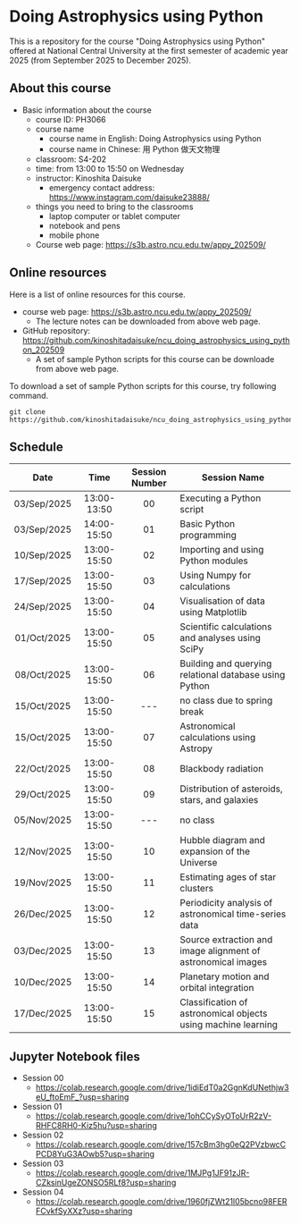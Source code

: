 # Doing Astrophysics using Python

This is a repository for the course "Doing Astrophysics using Python" offered at National Central University at the first semester of academic year 2025 (from September 2025 to December 2025).

## About this course

- Basic information about the course
  - course ID: PH3066
  - course name
    - course name in English: Doing Astrophysics using Python
    - course name in Chinese: 用 Python 做天文物理
  - classroom: S4-202
  - time: from 13:00 to 15:50 on Wednesday
  - instructor: Kinoshita Daisuke
    - emergency contact address: https://www.instagram.com/daisuke23888/
  - things you need to bring to the classrooms
    - laptop computer or tablet computer
    - notebook and pens
    - mobile phone
  - Course web page: https://s3b.astro.ncu.edu.tw/appy_202509/

## Online resources

Here is a list of online resources for this course.

- course web page: https://s3b.astro.ncu.edu.tw/appy_202509/
  - The lecture notes can be downloaded from above web page.
- GitHub repository: https://github.com/kinoshitadaisuke/ncu_doing_astrophysics_using_python_202509
  - A set of sample Python scripts for this course can be downloade from above web page.

To download a set of sample Python scripts for this course, try following command.

```shell
git clone https://github.com/kinoshitadaisuke/ncu_doing_astrophysics_using_python_202509.git
```

## Schedule

|Date|Time|Session Number|Session Name|
|:---:|:---:|:---:|---|
|03/Sep/2025|13:00-13:50|00|Executing a Python script|
|03/Sep/2025|14:00-15:50|01|Basic Python programming|
|10/Sep/2025|13:00-15:50|02|Importing and using Python modules|
|17/Sep/2025|13:00-15:50|03|Using Numpy for calculations|
|24/Sep/2025|13:00-15:50|04|Visualisation of data using Matplotlib|
|01/Oct/2025|13:00-15:50|05|Scientific calculations and analyses using SciPy|
|08/Oct/2025|13:00-15:50|06|Building and querying relational database using Python|
|15/Oct/2025|13:00-15:50|---|no class due to spring break|
|15/Oct/2025|13:00-15:50|07|Astronomical calculations using Astropy|
|22/Oct/2025|13:00-15:50|08|Blackbody radiation|
|29/Oct/2025|13:00-15:50|09|Distribution of asteroids, stars, and galaxies|
|05/Nov/2025|13:00-15:50|---|no class|
|12/Nov/2025|13:00-15:50|10|Hubble diagram and expansion of the Universe|
|19/Nov/2025|13:00-15:50|11|Estimating ages of star clusters|
|26/Dec/2025|13:00-15:50|12|Periodicity analysis of astronomical time-series data|
|03/Dec/2025|13:00-15:50|13|Source extraction and image alignment of astronomical images|
|10/Dec/2025|13:00-15:50|14|Planetary motion and orbital integration|
|17/Dec/2025|13:00-15:50|15|Classification of astronomical objects using machine learning|

## Jupyter Notebook files

- Session 00
  - https://colab.research.google.com/drive/1idiEdT0a2GgnKdUNethjw3eU_ftoEmF_?usp=sharing
- Session 01
  - https://colab.research.google.com/drive/1ohCCySyOToUrR2zV-RHFC8RH0-Kiz5hu?usp=sharing
- Session 02
  - https://colab.research.google.com/drive/157cBm3hg0eQ2PVzbwcCPCD8YuG3AOwb5?usp=sharing
- Session 03
  - https://colab.research.google.com/drive/1MJPg1JF91zJR-CZksinUgeZONSO5RLf8?usp=sharing
- Session 04
  - https://colab.research.google.com/drive/1960fjZWt21l05bcno98FERFCvkfSyXXz?usp=sharing
